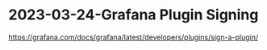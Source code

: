 # 2023-03-24-Grafana Plugin Signing
https://grafana.com/docs/grafana/latest/developers/plugins/sign-a-plugin/

